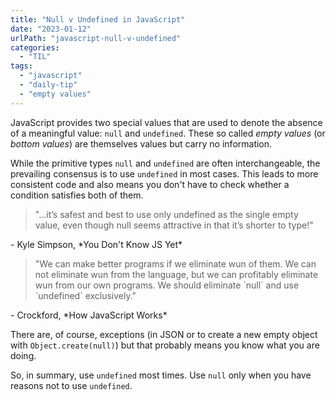 ```yaml
---
title: "Null v Undefined in JavaScript"
date: "2023-01-12"
urlPath: "javascript-null-v-undefined"
categories: 
  - "TIL"
tags: 
  - "javascript"
  - "daily-tip"
  - "empty values"
---
```

JavaScript provides two special values that are used to denote the absence of a meaningful value: `null` and `undefined`. These so called _empty values_ (or _bottom values_) are themselves values but carry no information.

While the primitive types `null` and `undefined` are often interchangeable, the prevailing consensus is to use  `undefined` in most cases. This leads to more consistent code and also means you don't have to check whether a condition satisfies both of them.

<blockquote>"...it’s safest and best to use only undefined as the
single empty value, even though null seems attractive in that
it’s shorter to type!"</blockquote> - Kyle Simpson, *You Don't Know JS Yet*

<blockquote>"We can make better programs if we eliminate wun of them. We can not eliminate wun from the language, but we can profitably eliminate wun from our own programs. We should eliminate `null` and use `undefined` exclusively." </blockquote>  - Crockford, *How JavaScript Works*

There are, of course, exceptions (in JSON or to create a new empty object with `Object.create(null)`) but that probably means you know what you are doing.

So, in summary, use `undefined` most times. Use `null` only when you have reasons not to use `undefined`.
